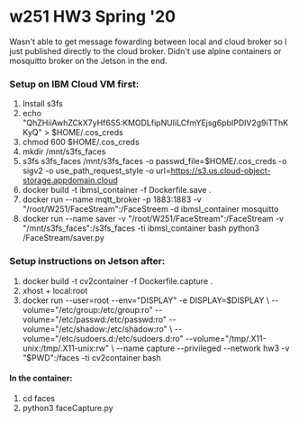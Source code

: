 # w251 HW3 Spring '20

Wasn't able to get message fowarding between local and cloud broker so I just published directly to the cloud broker. Didn't use alpine containers or mosquitto broker on the Jetson in the end. 

### Setup on IBM Cloud VM first: 

1. Install s3fs
2. echo "QhZHiiAwhZCkX7yHf6S5:KMODLfipNUIiLCfmYEjsg6pbIPDlV2g9iTThKKyQ" > $HOME/.cos_creds
3. chmod 600 $HOME/.cos_creds
4. mkdir /mnt/s3fs_faces
5. s3fs s3fs_faces /mnt/s3fs_faces -o passwd_file=$HOME/.cos_creds -o sigv2 -o use_path_request_style -o url=https://s3.us.cloud-object-storage.appdomain.cloud
6. docker build -t ibmsl_container -f Dockerfile.save .
7. docker run --name mqtt_broker -p 1883:1883 -v "/root/W251/FaceStream":/FaceStreem -d ibmsl_container mosquitto
8. docker run --name saver -v "/root/W251/FaceStream":/FaceStream -v "/mnt/s3fs_faces":/s3fs_faces -ti ibmsl_container bash
python3 /FaceStream/saver.py

### Setup instructions on Jetson after: 

1. docker build -t cv2container -f Dockerfile.capture .
2. xhost + local:root
3. docker run --user=root --env="DISPLAY" -e DISPLAY=$DISPLAY \
--volume="/etc/group:/etc/group:ro" --volume="/etc/passwd:/etc/passwd:ro" --volume="/etc/shadow:/etc/shadow:ro" \
--volume="/etc/sudoers.d:/etc/sudoers.d:ro" --volume="/tmp/.X11-unix:/tmp/.X11-unix:rw" \
--name capture --privileged --network hw3 -v "$PWD":/faces -ti cv2container bash

#### In the container: 
1. cd faces
2. python3 faceCapture.py
